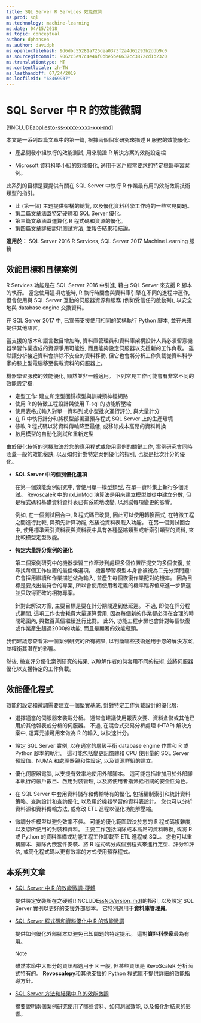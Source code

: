 ```yaml
---
title: SQL Server R Services 效能微調
ms.prod: sql
ms.technology: machine-learning
ms.date: 04/15/2018
ms.topic: conceptual
author: dphansen
ms.author: davidph
ms.openlocfilehash: 9d6dbc55281a725dea0373f2a4d61293b2ddb9c0
ms.sourcegitcommit: 9062c5e97c4e4af0bbe5be6637cc3872cd1b2320
ms.translationtype: MT
ms.contentlocale: zh-TW
ms.lasthandoff: 07/24/2019
ms.locfileid: "68469937"
---
```

# <a name="performance-tuning-for-r-in-sql-server"></a>SQL Server 中 R 的效能微調
[!INCLUDE[appliesto-ss-xxxx-xxxx-xxx-md](../../includes/appliesto-ss-xxxx-xxxx-xxx-md.md)]

本文是一系列四篇文章中的第一篇, 根據兩個個案研究來描述 R 服務的效能優化:

- 產品開發小組執行的效能測試, 用來驗證 R 解決方案的效能設定檔

- Microsoft 資料科學小組的效能優化, 適用于客戶經常要求的特定機器學習案例。

此系列的目標是要提供有關在 SQL Server 中執行 R 作業最有用的效能微調技術類型的指引。

+ 此 (第一個) 主題提供架構的總覽, 以及優化資料科學工作時的一些常見問題。
+ 第二篇文章涵蓋特定硬體和 SQL Server 優化。
+ 第三篇文章涵蓋運算化 R 程式碼和資源的優化。
+ 第四篇文章詳細說明測試方法, 並報告結果和結論。

**適用於：** SQL Server 2016 R Services, SQL Server 2017 Machine Learning 服務

## <a name="performance-goals-and-targeted-scenarios"></a>效能目標和目標案例

R Services 功能是在 SQL Server 2016 中引進, 藉由 SQL Server 來支援 R 腳本的執行。 當您使用這項功能時, R 執行時間會與資料庫引擎在不同的進程中運作, 但會使用與 SQL Server 互動的伺服器資源和服務 (例如受信任的啟動列), 以安全地與 database engine 交換資料。

在 SQL Server 2017 中, 已宣佈支援使用相同的架構執行 Python 腳本, 並在未來提供其他語言。

當支援的版本和語言數目增加時, 資料庫管理員和資料庫架構設計人員必須留意機器學習作業造成的資源爭用可能性, 而且能夠設定伺服器以支援新的工作負載。 雖然讓分析接近資料會排除不安全的資料移動, 但它也會將分析工作負載從資料科學家的膝上型電腦移至裝載資料的伺服器上。

機器學習服務的效能優化, 顯然並非一體適用。 下列常見工作可能會有非常不同的效能設定檔:

- 定型工作: 建立和定型回歸模型與訓練類神經網路
- 使用 R 的特徵工程設計與使用 T-sql 的功能解壓縮
- 使用表格式輸入對單一資料列或小型批次進行評分, 與大量計分
- 在 R 中執行計分和將模型部署至預存程式 SQL Server 上的生產環境
- 修改 R 程式碼以將資料傳輸降至最低, 或移除成本高昂的資料轉換
- 啟用模型的自動化測試和重新定型

由於優化技術的選擇取決於您的應用程式或使用案例的關鍵工作, 案例研究會同時涵蓋一般的效能秘訣, 以及如何針對特定案例優化的指引, 也就是批次計分的優化。

+ **SQL Server 中的個別優化選項**

    在第一個效能案例研究中, 會使用單一模型類型, 在單一資料集上執行多個測試。 RevoscaleR 中的 rxLinMod 演算法是用來建立模型並從中建立分數, 但是程式碼和基礎資料資料表已有系統地改變, 以測試每項變更的影響。

    例如, 在一個測試回合中, R 程式碼已改變, 因此可以使用轉換函式, 在特徵工程之間進行比較, 與預先計算功能, 然後從資料表載入功能。 在另一個測試回合中, 使用標準索引資料表與資料表中具有各種壓縮類型或新索引類型的資料, 來比較模型定型效能。

+ **特定大量評分案例的優化**

    第二個案例研究中的機器學習工作牽涉到處理多個位置所提交的多個恢復, 並尋找每個工作位置的最佳候選項。 機器學習模型本身會被視為二元分類問題: 它會採用繼續和作業描述做為輸入, 並產生每個恢復作業配對的機率。 因為目標是要找出最符合的專案, 所以會使用使用者定義的機率臨界值來進一步篩選並只取得正確的相符專案。

    針對此解決方案, 主要目標是要在計分期間達到低延遲。 不過, 即使在評分程式期間, 這項工作也會耗費大量運算費用, 因為每個新的作業都必須在合理的時間範圍內, 與數百萬個繼續進行比對。 此外, 功能工程步驟也會針對每個恢復或作業產生超過2000的功能, 而且是顯著的效能瓶頸。

我們建議您查看第一個案例研究的所有結果, 以判斷哪些技術適用于您的解決方案, 並權衡其潛在的影響。

然後, 檢查評分優化案例研究的結果, 以瞭解作者如何套用不同的技術, 並將伺服器優化以支援特定的工作負載。

## <a name="performance-optimization-process"></a>效能優化程式

效能的設定和微調需要建立一個堅實基底, 針對特定工作負載設計的優化層:

- 選擇適當的伺服器來裝載分析。 通常會建議使用報表次要、資料倉儲或其他已用於其他報表或分析的伺服器。 不過, 在混合式交易分析處理 (HTAP) 解決方案中, 運算元據可用來做為 R 的輸入, 以快速計分。

- 設定 SQL Server 實例, 以在適當的層級平衡 database engine 作業和 R 或 Python 腳本的執行。 這可能包括變更記憶體和 CPU 使用量的 SQL Server 預設值、NUMA 和處理器親和性設定, 以及資源群組的建立。

- 優化伺服器電腦, 以支援有效率地使用外部腳本。 這可能包括增加用於外部腳本執行的帳戶數目、啟用封裝管理, 以及將使用者指派給相關的安全性角色。

- 在 SQL Server 中套用資料儲存和傳輸特有的優化, 包括編制索引和統計資料策略、查詢設計和查詢優化, 以及用於機器學習的資料表設計。 您也可以分析資料源和資料傳輸方法, 或修改 ETL 進程以優化功能解壓縮。

- 微調分析模型以避免效率不佳。 可能的優化範圍取決於您的 R 程式碼複雜度, 以及您所使用的封裝和資料。 主要工作包括消除成本高昂的資料轉換, 或將 R 或 Python 的資料準備或功能工程工作卸載至 ETL 進程或 SQL。 您也可以重構腳本、排除內嵌套件安裝、將 R 程式碼分成個別程式來進行定型、評分和評估, 或簡化程式碼以更有效率的方式使用預存程式。

## <a name="articles-in-this-series"></a>本系列文章

+ [SQL Server 中 R 的效能微調-硬體](../r/sql-server-configuration-r-services.md)

    提供設定安裝所在之硬體[!INCLUDE[ssNoVersion_md](../../includes/ssnoversion-md.md)]的指引, 以及設定 SQL Server 實例以更好的支援外部腳本。 它特別適用于**資料庫管理員**。

+ [SQL Server 程式碼和資料優化中 R 的效能微調](../r/r-and-data-optimization-r-services.md)

    提供如何優化外部腳本以避免已知問題的特定提示。 這對**資料科學家**最為有用。

    > [!NOTE]
    > 雖然本節中大部分的資訊都適用于 R 一般, 但某些資訊是 RevoScaleR 分析函式特有的。 **Revoscalepy**和其他支援的 Python 程式庫不提供詳細的效能指導方針。
    >

+ [SQL Server 方法和結果中 R 的效能微調](../r/performance-case-study-r-services.md)

    摘要說明兩個案例研究使用了哪些資料、如何測試效能, 以及優化對結果的影響。
